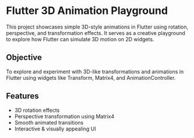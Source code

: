 #  Flutter 3D Animation Playground

This project showcases simple 3D-style animations in Flutter using rotation, perspective, and transformation effects. It serves as a creative playground to explore how Flutter can simulate 3D motion on 2D widgets.

##  Objective

To explore and experiment with 3D-like transformations and animations in Flutter using widgets like Transform, Matrix4, and AnimationController.

##  Features

- 3D rotation effects
- Perspective transformation using Matrix4
- Smooth animated transitions
- Interactive & visually appealing UI

